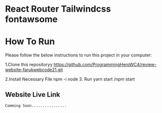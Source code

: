 # React Router Tailwindcss fontawsome

# How To Run

Please follow the below instructions to run this project in your computer:

1.Clone this repositoryy
https://github.com/ProgrammingHeroWC4/review-website-farukwebcode21.git

2.Install Necessary File
npm -i node 3. Run
yarn start /npm start

## Website Live Link

    Comming Soon................
